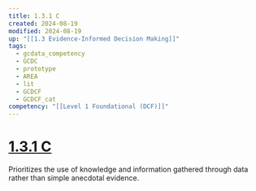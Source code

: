 ```yaml
---
title: 1.3.1 C
created: 2024-08-19
modified: 2024-08-19
up: "[[1.3 Evidence-Informed Decision Making]]"
tags:
  - gcdata_competency
  - GCDC
  - prototype
  - AREA
  - lit
  - GCDCF
  - GCDCF_cat
competency: "[[Level 1 Foundational (DCF)]]"
---
```

# [1.3.1 C](1.3.1%20C.md)
Prioritizes the use of knowledge and information gathered through data rather than simple anecdotal evidence.

